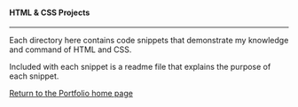 #### HTML & CSS Projects
***

Each directory here contains code snippets that demonstrate my knowledge and command of HTML and CSS.

Included with each snippet is a readme file that explains the purpose of each snippet.


[Return to the Portfolio home page](https://github.com/stljeff1/portfolio/)